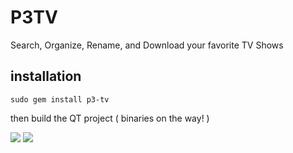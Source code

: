# P3TV

Search, Organize, Rename, and Download your favorite TV Shows

## installation
    sudo gem install p3-tv
    
then build the QT project ( binaries on the way! )

<img src="https://raw.githubusercontent.com/poulh/p3tv/master/screenshots/browse.png"/>

<img src="https://raw.githubusercontent.com/poulh/p3tv/master/screenshots/downloads.png"/>
